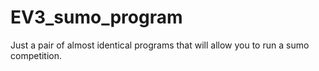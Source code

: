 # EV3_sumo_program
Just a pair of almost identical programs that will allow you to run a sumo competition.
